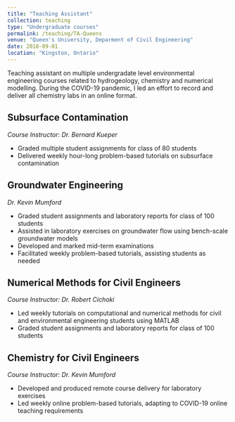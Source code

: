 ```yaml
---
title: "Teaching Assistant"
collection: teaching
type: "Undergraduate courses"
permalink: /teaching/TA-Queens
venue: "Queen's University, Deparment of Civil Engineering"
date: 2018-09-01
location: "Kingston, Ontario"
---
```


Teaching assistant on multiple undergradate level environmental engineering courses related to hydrogeology, chemistry and numerical modelling. During the COVID-19 pandemic, I led an effort to record and deliver all chemistry labs in an online format.

## Subsurface Contamination
_Course Instructor: Dr. Bernard Kueper_
* Graded multiple student assignments for class of 80 students
* Delivered weekly hour-long problem-based tutorials on subsurface contamination

## Groundwater Engineering
_Dr. Kevin Mumford_
* Graded student assignments and laboratory reports for class of 100 students
* Assisted in laboratory exercises on groundwater flow using bench-scale groundwater models
* Developed and marked mid-term examinations
* Facilitated weekly problem-based tutorials, assisting students as needed

## Numerical Methods for Civil Engineers
_Course Instructor: Dr. Robert Cichoki_
* Led weekly tutorials on computational and numerical methods for civil and environmental engineering students using MATLAB
* Graded student assignments and laboratory reports for class of 100 students

## Chemistry for Civil Engineers
_Course Instructor: Dr. Kevin Mumford_
* Developed and produced remote course delivery for laboratory exercises 
* Led weekly online problem-based tutorials, adapting to COVID-19 online teaching requirements
